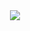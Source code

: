 
<div id="header" align="center">
  <img src="https://media.giphy.com/media/SUcApSWjPwQMARvcM8/giphy.gif"/>
</div>
